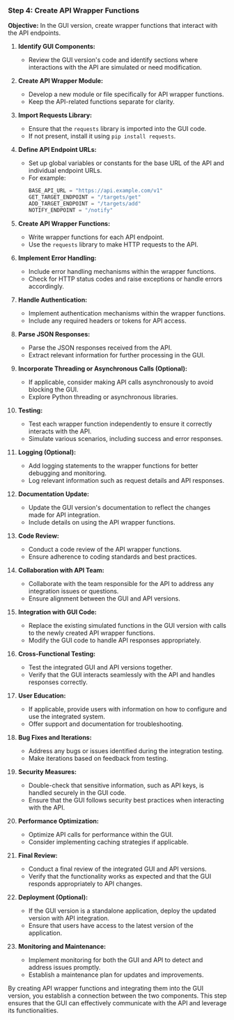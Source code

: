 ### Step 4: Create API Wrapper Functions

**Objective:** In the GUI version, create wrapper functions that interact with the API endpoints.

1. **Identify GUI Components:**
   - Review the GUI version's code and identify sections where interactions with the API are simulated or need modification.

2. **Create API Wrapper Module:**
   - Develop a new module or file specifically for API wrapper functions.
   - Keep the API-related functions separate for clarity.

3. **Import Requests Library:**
   - Ensure that the `requests` library is imported into the GUI code.
   - If not present, install it using `pip install requests`.

4. **Define API Endpoint URLs:**
   - Set up global variables or constants for the base URL of the API and individual endpoint URLs.
   - For example:
     ```python
     BASE_API_URL = "https://api.example.com/v1"
     GET_TARGET_ENDPOINT = "/targets/get"
     ADD_TARGET_ENDPOINT = "/targets/add"
     NOTIFY_ENDPOINT = "/notify"
     ```

5. **Create API Wrapper Functions:**
   - Write wrapper functions for each API endpoint.
   - Use the `requests` library to make HTTP requests to the API.

6. **Implement Error Handling:**
   - Include error handling mechanisms within the wrapper functions.
   - Check for HTTP status codes and raise exceptions or handle errors accordingly.

7. **Handle Authentication:**
   - Implement authentication mechanisms within the wrapper functions.
   - Include any required headers or tokens for API access.

8. **Parse JSON Responses:**
   - Parse the JSON responses received from the API.
   - Extract relevant information for further processing in the GUI.

9. **Incorporate Threading or Asynchronous Calls (Optional):**
   - If applicable, consider making API calls asynchronously to avoid blocking the GUI.
   - Explore Python threading or asynchronous libraries.

10. **Testing:**
    - Test each wrapper function independently to ensure it correctly interacts with the API.
    - Simulate various scenarios, including success and error responses.

11. **Logging (Optional):**
    - Add logging statements to the wrapper functions for better debugging and monitoring.
    - Log relevant information such as request details and API responses.

12. **Documentation Update:**
    - Update the GUI version's documentation to reflect the changes made for API integration.
    - Include details on using the API wrapper functions.

13. **Code Review:**
    - Conduct a code review of the API wrapper functions.
    - Ensure adherence to coding standards and best practices.

14. **Collaboration with API Team:**
    - Collaborate with the team responsible for the API to address any integration issues or questions.
    - Ensure alignment between the GUI and API versions.

15. **Integration with GUI Code:**
    - Replace the existing simulated functions in the GUI version with calls to the newly created API wrapper functions.
    - Modify the GUI code to handle API responses appropriately.

16. **Cross-Functional Testing:**
    - Test the integrated GUI and API versions together.
    - Verify that the GUI interacts seamlessly with the API and handles responses correctly.

17. **User Education:**
    - If applicable, provide users with information on how to configure and use the integrated system.
    - Offer support and documentation for troubleshooting.

18. **Bug Fixes and Iterations:**
    - Address any bugs or issues identified during the integration testing.
    - Make iterations based on feedback from testing.

19. **Security Measures:**
    - Double-check that sensitive information, such as API keys, is handled securely in the GUI code.
    - Ensure that the GUI follows security best practices when interacting with the API.

20. **Performance Optimization:**
    - Optimize API calls for performance within the GUI.
    - Consider implementing caching strategies if applicable.

21. **Final Review:**
    - Conduct a final review of the integrated GUI and API versions.
    - Verify that the functionality works as expected and that the GUI responds appropriately to API changes.

22. **Deployment (Optional):**
    - If the GUI version is a standalone application, deploy the updated version with API integration.
    - Ensure that users have access to the latest version of the application.

23. **Monitoring and Maintenance:**
    - Implement monitoring for both the GUI and API to detect and address issues promptly.
    - Establish a maintenance plan for updates and improvements.

By creating API wrapper functions and integrating them into the GUI version, you establish a connection between the two components. This step ensures that the GUI can effectively communicate with the API and leverage its functionalities.